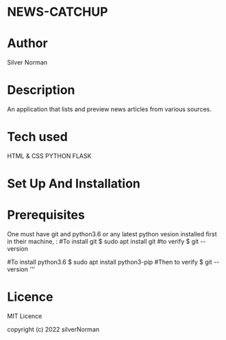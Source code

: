 # NEWS-CATCHUP
# Author
Silver Norman
# Description
An application that lists and preview news articles from various sources.

# Tech used
 HTML & CSS
 PYTHON
 FLASK
# Set Up And Installation
# Prerequisites
One must have git and python3.6 or any latest python vesion installed first in their machine, : #To install git $ sudo apt install git 
#to verify $ git --version

#To install python3.6 $ sudo apt install python3-pip #Then to verify $ git --version '''

 
# Licence
MIT Licence

copyright (c) 2022 silverNorman